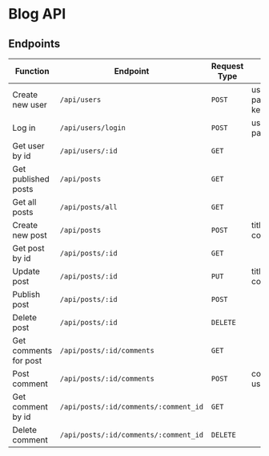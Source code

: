 # Blog API

## Endpoints

|Function| Endpoint | Request Type| Body | Protected? |
|--------|------------|-----------| ------| ------ |
|Create new user|`/api/users`|`POST`| username, password, key | No |
|Log in | `/api/users/login`|`POST`| username, password | No |
|Get user by id | `/api/users/:id`|`GET`| | No |
|Get published posts | `/api/posts` | `GET`| | No |
|Get all posts | `/api/posts/all` | `GET`| | Yes |
|Create new post | `/api/posts` | `POST`| title, content | Yes |
| Get post by id | `/api/posts/:id` | `GET` | | No |
| Update post | `/api/posts/:id` | `PUT`| title, content | Yes |
| Publish post | `/api/posts/:id` | `POST`| | Yes |
|Delete post | `/api/posts/:id` | `DELETE`| | Yes |
| Get comments for post | `/api/posts/:id/comments` | `GET`| | No |
| Post comment | `/api/posts/:id/comments` | `POST`| content, username | No |
| Get comment by id | `/api/posts/:id/comments/:comment_id` | `GET`| | No |
| Delete comment | `/api/posts/:id/comments/:comment_id` | `DELETE`| | Yes |